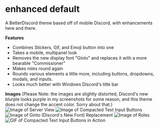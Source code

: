 # enhanced default
A BetterDiscord theme based off of mobile Discord, with enhancements here and there.

**Features**
- Combines Stickers, Gif, and Emoji button into one
- Takes a mobile, multipanel look
- Removes the new display font "Ginto" and replaces it with a more bearable "Commissioner"
- Makes roles round again
- Rounds various elements a little more, including buttons, dropdowns, modals, and inputs.
- Looks much better with Windows Discord's title bar

**Images**
(Please Note: the images are slightly distorted, Discord's new blurple looks purple in my screenshots for some reason, and this theme does not change the accent color. Sorry about that.)
![Image of Server View](https://i.imgur.com/ATcGNv2.png)
![Image of Compacted Text Input Buttons](https://i.imgur.com/iw3Uqvb.png)
![Image of Ginto (Discord's New Font) Replacement](https://i.imgur.com/p9dKG6D.png)
![Image of Roles](https://i.imgur.com/wwuC2EB.png)
![GIF of Compacted Text Input Buttons in Action](https://cdn.discordapp.com/attachments/859147326055251988/876711068553072650/video0.gif)
